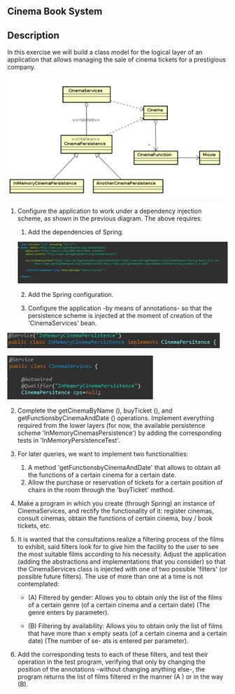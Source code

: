 ## Cinema Book System

## Description

In this exercise we will build a class model for the logical layer of an application that allows managing the sale of cinema tickets for a prestigious company.

![Modelo](img/CinemaClassDiagram.png)

1. Configure the application to work under a dependency injection scheme, as shown in the previous diagram. The above requires:

	1. Add the dependencies of Spring.

	![xml](img/xml.png)

	2. Add the Spring configuration.	

	3. Configure the application -by means of annotations- so that the persistence scheme is injected at the moment of creation of the 'CinemaServices' bean.

![memory](img/memory.png)

![cinema](img/cinema.png)

2. Complete the getCinemaByName (), buyTicket (), and getFunctionsbyCinemaAndDate () operations. Implement everything required from the lower layers (for now, the available persistence scheme 'InMemoryCinemasPersistence') by adding the corresponding tests in 'InMemoryPersistenceTest'.

3. For later queries, we want to implement two functionalities:
	1. A method 'getFunctionsbyCinemaAndDate' that allows to obtain all the functions of a certain cinema for a certain date. 
	2. Allow the purchase or reservation of tickets for a certain position of chairs in the room through the 'buyTicket' method.

4. Make a program in which you create (through Spring) an instance of CinemaServices, and rectify the functionality of it: register cinemas, consult cinemas, obtain the functions of certain cinema, buy / book tickets, etc.
 
5. It is wanted that the consultations realize a filtering process of the films to exhibit, said filters look for to give him the facility to the user to see the most suitable films according to his necessity. Adjust the application (adding the abstractions and implementations that you consider) so that the CinemaServices class is injected with one of two possible 'filters' (or possible future filters). The use of more than one at a time is not contemplated:

	- (A) Filtered by gender: Allows you to obtain only the list of the films of a certain genre (of a certain cinema and a certain date) (The genre enters by parameter). 

	- (B) Filtering by availability: Allows you to obtain only the list of films that have more than x empty seats (of a certain cinema and a certain date) (The number of 	se- ats is entered per parameter).

6. Add the corresponding tests to each of these filters, and test their operation in the test program, verifying that only by changing the position of the annotations -without changing anything else-, the program returns the list of films filtered in the manner (A ) or in the way (B).
